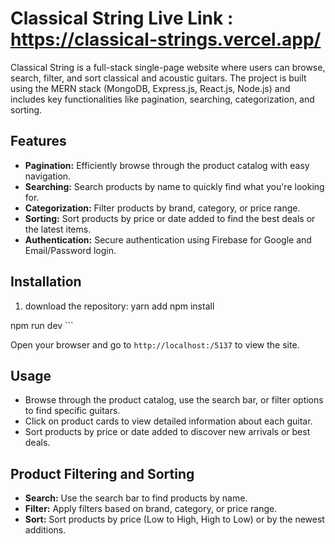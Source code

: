 # Classical String Live Link : https://classical-strings.vercel.app/

Classical String is a full-stack single-page website where users can browse, search, filter, and sort classical and acoustic guitars. The project is built using the MERN stack (MongoDB, Express.js, React.js, Node.js) and includes key functionalities like pagination, searching, categorization, and sorting.


## Features

- **Pagination:** Efficiently browse through the product catalog with easy navigation.
- **Searching:** Search products by name to quickly find what you're looking for.
- **Categorization:** Filter products by brand, category, or price range.
- **Sorting:** Sort products by price or date added to find the best deals or the latest items.
- **Authentication:** Secure authentication using Firebase for Google and Email/Password login.

## Installation

1. download the repository:
yarn add 
npm install 
  
  npm run dev
    ```




 Open your browser and go to `http://localhost:/5137` to view the site.

## Usage

- Browse through the product catalog, use the search bar, or filter options to find specific guitars.
- Click on product cards to view detailed information about each guitar.
- Sort products by price or date added to discover new arrivals or best deals.



## Product Filtering and Sorting

- **Search:** Use the search bar to find products by name.
- **Filter:** Apply filters based on brand, category, or price range.
- **Sort:** Sort products by price (Low to High, High to Low) or by the newest additions.


